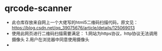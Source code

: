 # qrcode-scanner
- 此仓库存放来自网上一个大佬写的html5二维码扫描代码，原文见：https://blog.csdn.net/qq_39075676/article/details/125069013
- 使用此网页进行二维码扫描需要满足：
1.网站为https协议，http协议无法调用摄像头
2.用户在浏览器中同意使用摄像头
- 
